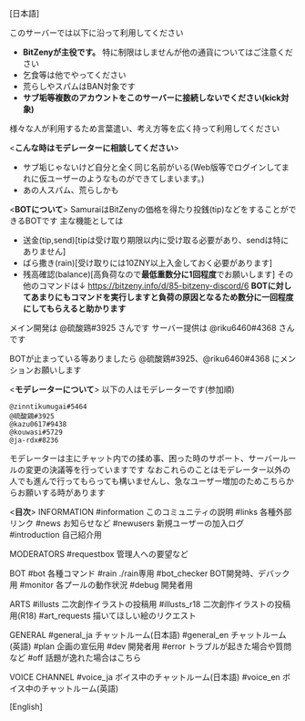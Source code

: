 [日本語]

このサーバーでは以下に沿って利用してください
- **BitZenyが主役です。** 特に制限はしませんが他の通貨についてはご注意ください
- 乞食等は他でやってください
- 荒らしやスパムはBAN対象です
- **サブ垢等複数のアカウントをこのサーバーに接続しないでください(kick対象)**

様々な人が利用するため言葉遣い、考え方等を広く持って利用してください

<**こんな時はモデレーターに相談してください**>
- サブ垢じゃないけど自分と全く同じ名前がいる(Web版等でログインしてまれに仮ユーザーのようなものができてしまいます。)
- あの人スパム、荒らしかも

<**BOTについて**>
SamuraiはBitZenyの価格を得たり投銭(tip)などをすることができるBOTです
主な機能としては
- 送金(tip,send)[tipは受け取り期限以内に受け取る必要があり、sendは特にありません]
- ばら撒き(rain)[受け取りには10ZNY以上入金しておく必要があります]
- 残高確認(balance)[高負荷なので**最低重数分に1回程度**でお願いします]
その他のコマンドは↓
https://bitzeny.info/d/85-bitzeny-discord/6
**BOTに対してあまりにもコマンドを実行しますと負荷の原因となるため数分に一回程度にしてもらえると助かります**

メイン開発は @硫酸鶏#3925 さんです
サーバー提供は @riku6460#4368 さんです

BOTが止まっている等ありましたら @硫酸鶏#3925、@riku6460#4368 にメンションお願いします

<**モデレーターについて**>
以下の人はモデレーターです(参加順)
```
@zinntikumugai#5464
@硫酸鶏#3925
@kazu0617#9438
@kouwasi#5729
@ja-rdx#8236
```
モデレーターは主にチャット内での揉め事、困った時のサポート、サーバールールの変更の決議等を行っていますです
なおこれらのことはモデレーター以外の人でも進んで行ってもらっても構いませんし、急なユーザー増加のためこちらからお願いする時があります

<**目次**>
INFORMATION
#information このコミュニティの説明
#links 各種外部リンク
#news お知らせなど
#newusers 新規ユーザーの加入ログ
#introduction 自己紹介用

MODERATORS
#requestbox 管理人への要望など

BOT
#bot 各種コマンド
#rain ./rain専用
#bot_checker BOT開発時、デバック用
#monitor 各プールの動作状況
#debug 開発者用

ARTS
#illusts 二次創作イラストの投稿用
#illusts_r18 二次創作イラストの投稿用(R18)
#art_requests 描いてほしい絵のリクエスト

GENERAL
#general_ja チャットルーム(日本語)
#general_en チャットルーム(英語)
#plan 企画の宣伝用
#dev 開発者用
#error トラブルが起きた場合や質問など
#off 話題が逸れた場合はこちら

VOICE CHANNEL
#voice_ja ボイス中のチャットルーム(日本語)
#voice_en ボイス中のチャットルーム(英語)

[English]
